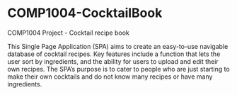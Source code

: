 # COMP1004-CocktailBook
 COMP1004 Project - Cocktail recipe book

This Single Page Application (SPA) aims to create an easy-to-use navigable database of cocktail recipes. Key features include a function that lets the user sort by ingredients, and the ability for users to upload and edit their own recipes. The SPA’s purpose is to cater to people who are just starting to make their own cocktails and do not know many recipes or have many ingredients.
